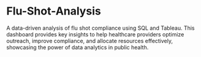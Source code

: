 # Flu-Shot-Analysis
A data-driven analysis of flu shot compliance using SQL and Tableau. This dashboard provides key insights to help healthcare providers optimize outreach, improve compliance, and allocate resources effectively, showcasing the power of data analytics in public health.

